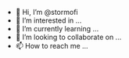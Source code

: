 - 👋 Hi, I’m @stormofi
- 👀 I’m interested in ...
- 🌱 I’m currently learning ...
- 💞️ I’m looking to collaborate on ...
- 📫 How to reach me ...

<!---
stormofi/stormofi is a ✨ special ✨ repository because its `README.md` (this file) appears on your GitHub profile.
You can click the Preview link to take a look at your changes.
--->
